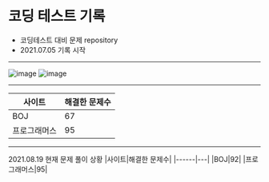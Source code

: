 # 코딩 테스트 기록
- 코딩테스트 대비 문제 repository
- 2021.07.05 기록 시작
---
![image](https://user-images.githubusercontent.com/60573093/126943377-bf1e7e26-6a46-4aad-8d2c-047e37f515d2.png)
![image](https://user-images.githubusercontent.com/60573093/126943636-e359f8eb-12eb-42a5-a018-29d285d94c8c.png)

---
|사이트|해결한 문제수|
|------|---|
|BOJ|67|
|프로그래머스|95|

---
2021.08.19 현재 문제 풀이 상황
|사이트|해결한 문제수|
|------|---|
|BOJ|92|
|프로그래머스|95|

